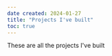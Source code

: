 ```yaml
---
date created: 2024-01-27
title: "Projects I've built"
toc: true
---
```


These are all the projects I've built

